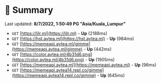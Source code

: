# 📖 Summary
Last updated: **8/7/2022, 1:50:49 PG "Asia/Kuala_Lumpur"**

- `GET` [https://lilr.ml](https://lilr.ml) - **Up** (2188ms)
- `GET` [https://hst.aytea.ml](https://hst.aytea.ml) - **Up** (984ms)
- `GET` [https://memeapi.aytea.ml/gimme](https://memeapi.aytea.ml/gimme) - **Up** (442ms)
- `GET` [https://color.aytea.ml/4b31d6.png](https://color.aytea.ml/4b31d6.png) - **Up** (1905ms)
- `GET` [https://memeapi.aytea.ml](https://memeapi.aytea.ml) - **Up** (96ms)
- `GET` [https://memeapi.aytea14.repl.co/gimme](https://memeapi.aytea14.repl.co/gimme) - **Up** (645ms)
